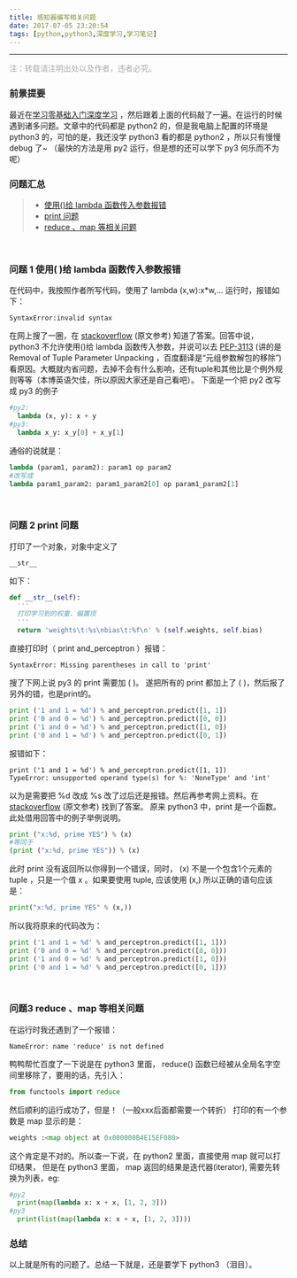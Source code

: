 ```yaml
---
title: 感知器编写相关问题
date: 2017-07-05 23:20:54
tags: [python,python3,深度学习,学习笔记]
---
```



---
<font style="color: rgb(172,168,167)">注：转载请注明出处以及作者，违者必究。</font>
### 前景提要

最近在[学习零基础入门深度学习](https://www.zybuluo.com/hanbingtao/note/433855) ，然后跟着上面的代码敲了一遍。在运行的时候遇到诸多问题。文章中的代码都是 python2 的，但是我电脑上配置的环境是 python3 的，可怕的是，我还没学 python3 看的都是 python2 ，所以只有慢慢 debug 了~ （最快的方法是用 py2 运行，但是想的还可以学下 py3 何乐而不为呢）





### 问题汇总

<!--more-->
 > * [使用()给 lambda 函数传入参数报错](#jump_1)
 > * [print 问题](#jump_2)
 > * [reduce 、map 等相关问题](#jump_3)

<br />


### <span id ="jump_1">问题 1 </span> 使用( )给 lambda 函数传入参数报错 

在代码中，我按照作者所写代码，使用了 lambda (x,w):x*w,... 运行时，报错如下：
```
SyntaxError:invalid syntax 
```
在网上搜了一圈，在 [stackoverflow](https://stackoverflow.com/questions/15712210/python-3-2-lambda-syntax-error) (原文参考) 知道了答案。回答中说，python3 不允许使用()给 lambda 函数传入参数，并说可以去 [PEP-3113](https://www.python.org/dev/peps/pep-3113/) (讲的是 Removal of Tuple Parameter Unpacking ，百度翻译是“元组参数解包的移除”) 看原因。大概就内省问题，去掉不会有什么影响，还有tuple和其他比是个例外规则等等（本博英语欠佳，所以原因大家还是自己看吧）。
下面是一个把 py2 改写成 py3 的例子
```python
#py2: 
  lambda (x, y): x + y
#py3:
  lambda x_y: x_y[0] + x_y[1]
```
通俗的说就是：
```python
lambda (param1, param2): param1 op param2
#改写成
lambda param1_param2: param1_param2[0] op param1_param2[1]
```


<br />


### <span id ="jump_2">问题 2</span> print 问题

打印了一个对象，对象中定义了 
```
__str__
```
 如下：
```python
def __str__(self):
  '''
  打印学习到的权重、偏置项
  '''
  return 'weights\t:%s\nbias\t:%f\n' % (self.weights, self.bias)
```
直接打印时（ print and_perceptron ）报错：
```
SyntaxError: Missing parentheses in call to 'print'
```
搜了下网上说 py3 的 print 需要加 ( )。 遂把所有的 print 都加上了 ( )，然后报了另外的错，也是print的。
```python
print ('1 and 1 = %d') % and_perceptron.predict([1, 1])
print ('0 and 0 = %d') % and_perceptron.predict([0, 0])
print ('1 and 0 = %d') % and_perceptron.predict([1, 0])
print ('0 and 1 = %d') % and_perceptron.predict([0, 1])
```
报错如下：
```
print ('1 and 1 = %d') % and_perceptron.predict([1, 1])
TypeError: unsupported operand type(s) for %: 'NoneType' and 'int'
```
以为是需要把 %d 改成 %s 改了过后还是报错。然后再参考网上资料。在 [stackoverflow](https://stackoverflow.com/questions/22070888/typeerror-unsupported-operand-types-for-nonetype-and-int) (原文参考) 找到了答案。
原来 python3 中，print 是一个函数。此处借用回答中的例子举例说明。
```python
print ("x:%d, prime YES") % (x)
#等同于
(print ("x:%d, prime YES")) % (x)
```
此时 print 没有返回所以你得到一个错误，同时， (x) 不是一个包含1个元素的 tuple ，只是一个值 x 。如果要使用 tuple, 应该使用 (x,)
所以正确的语句应该是：
```python
print("x:%d, prime YES" % (x,))
```
所以我将原来的代码改为：
```python
print ('1 and 1 = %d' % and_perceptron.predict([1, 1])) 
print ('0 and 0 = %d' % and_perceptron.predict([0, 0]))
print ('1 and 0 = %d' % and_perceptron.predict([1, 0]))
print ('0 and 1 = %d' % and_perceptron.predict([0, 1]))
```

<br />


### <span id ="jump_3">问题3</span> reduce 、map 等相关问题
在运行时我还遇到了一个报错：
```
NameError: name 'reduce' is not defined
```
鸭鸭帮忙百度了一下说是在 python3 里面， reduce() 函数已经被从全局名字空间里移除了，要用的话，先引入：
```python
from functools import reduce
```
然后顺利的运行成功了，但是！（一般xxx后面都需要一个转折） 打印的有一个参数是 map 显示的是：
```python
weights :<map object at 0x000000B4E15EF080>
```
这个肯定是不对的。所以查一下说，在 python2 里面，直接使用 map 就可以打印结果， 但是在 python3 里面， map 返回的结果是迭代器(iterator), 需要先转换为列表，eg:
```python
#py2
  print(map(lambda x: x + x, [1, 2, 3]))
#py3
  print(list(map(lambda x: x + x, [1, 2, 3])))
```

### 总结
以上就是所有的问题了。总结一下就是，还是要学下 python3 （泪目）。
